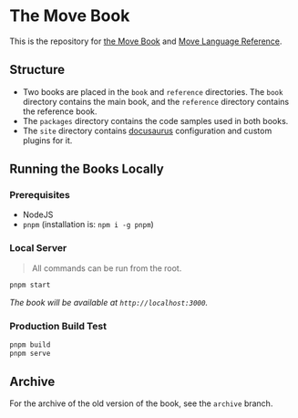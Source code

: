 # The Move Book

This is the repository for [the Move Book](https://move-book.com) and
[Move Language Reference](https://move-book.com/reference).

## Structure

- Two books are placed in the `book` and `reference` directories. The `book` directory contains the
  main book, and the `reference` directory contains the reference book.
- The `packages` directory contains the code samples used in both books.
- The `site` directory contains [docusaurus](docusaurus.io) configuration and custom plugins for it.

## Running the Books Locally

### Prerequisites

- NodeJS
- `pnpm` (installation is: `npm i -g pnpm`)

### Local Server

> All commands can be run from the root.

```bash
pnpm start
```

_The book will be available at `http://localhost:3000`._

### Production Build Test

```bash
pnpm build
pnpm serve
```

## Archive

For the archive of the old version of the book, see the `archive` branch.
